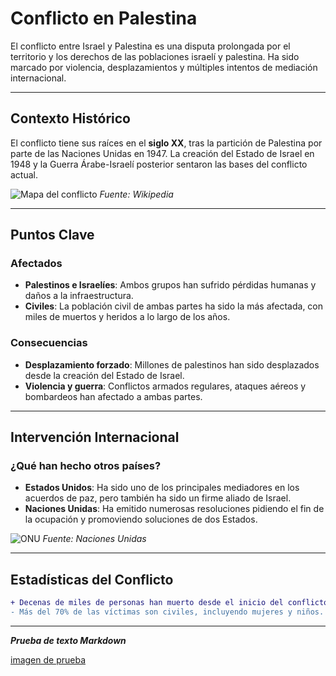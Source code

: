 # Conflicto en Palestina

El conflicto entre Israel y Palestina es una disputa prolongada por el territorio y los derechos de las poblaciones israelí y palestina. Ha sido marcado por violencia, desplazamientos y múltiples intentos de mediación internacional.

---

## Contexto Histórico

El conflicto tiene sus raíces en el **siglo XX**, tras la partición de Palestina por parte de las Naciones Unidas en 1947. La creación del Estado de Israel en 1948 y la Guerra Árabe-Israelí posterior sentaron las bases del conflicto actual.

![Mapa del conflicto](https://upload.wikimedia.org/wikipedia/commons/e/e7/Israel_Palestine_Map_2007.jpg)
*Fuente: Wikipedia*

---

## Puntos Clave

### Afectados

- **Palestinos e Israelíes**: Ambos grupos han sufrido pérdidas humanas y daños a la infraestructura.
- **Civiles**: La población civil de ambas partes ha sido la más afectada, con miles de muertos y heridos a lo largo de los años.

### Consecuencias

- **Desplazamiento forzado**: Millones de palestinos han sido desplazados desde la creación del Estado de Israel.
- **Violencia y guerra**: Conflictos armados regulares, ataques aéreos y bombardeos han afectado a ambas partes.

---

## Intervención Internacional

### ¿Qué han hecho otros países?

- **Estados Unidos**: Ha sido uno de los principales mediadores en los acuerdos de paz, pero también ha sido un firme aliado de Israel.
- **Naciones Unidas**: Ha emitido numerosas resoluciones pidiendo el fin de la ocupación y promoviendo soluciones de dos Estados.

![ONU](https://upload.wikimedia.org/wikipedia/commons/5/51/UN_emblem_blue.svg)
*Fuente: Naciones Unidas*

---

## Estadísticas del Conflicto

```diff
+ Decenas de miles de personas han muerto desde el inicio del conflicto.
- Más del 70% de las víctimas son civiles, incluyendo mujeres y niños.
```


----

***Prueba de texto Markdown***

[imagen de prueba](img)





